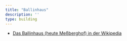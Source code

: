 ```yaml
---
title: "Ballinhaus"
description: ''
type: building
---
```


* [Das Ballinhaus (heute Meßberghof) in der Wikipedia](https://de.wikipedia.org/wiki/Me%C3%9Fberghof)
